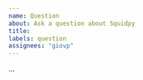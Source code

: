 ```yaml
---
name: Question
about: Ask a question about Squidpy
title:
labels: question
assignees: "giovp"
---
```


<!-- Please put your question regarding Squidpy below: -->
...
